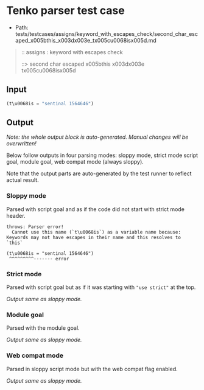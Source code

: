 # Tenko parser test case

- Path: tests/testcases/assigns/keyword_with_escapes_check/second_char_escaped_x005bthis_x003dx003e_tx005cu0068isx005d.md

> :: assigns : keyword with escapes check
>
> ::> second char escaped x005bthis x003dx003e tx005cu0068isx005d

## Input

`````js
(t\u0068is = "sentinal 1564646")
`````

## Output

_Note: the whole output block is auto-generated. Manual changes will be overwritten!_

Below follow outputs in four parsing modes: sloppy mode, strict mode script goal, module goal, web compat mode (always sloppy).

Note that the output parts are auto-generated by the test runner to reflect actual result.

### Sloppy mode

Parsed with script goal and as if the code did not start with strict mode header.

`````
throws: Parser error!
  Cannot use this name (`t\u0068is`) as a variable name because: Keywords may not have escapes in their name and this resolves to `this`

(t\u0068is = "sentinal 1564646")
 ^^^^^^^^^------- error
`````

### Strict mode

Parsed with script goal but as if it was starting with `"use strict"` at the top.

_Output same as sloppy mode._

### Module goal

Parsed with the module goal.

_Output same as sloppy mode._

### Web compat mode

Parsed in sloppy script mode but with the web compat flag enabled.

_Output same as sloppy mode._
